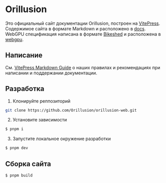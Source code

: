 # Orillusion

Это официальный сайт документации Orillusion, построен на [VitePress](https://vitepress.vuejs.org/).   
Содержимое сайта в формате Markdown и расположено в [docs](https://github.com/Orillusion/orillusion-web/tree/master/docs).   
WebGPU спецификация написана в формате [Bikeshed](https://tabatkins.github.io/bikeshed) и расположена в [webgpu](https://github.com/Orillusion/orillusion-web/tree/master/webgpu).

## Написание

См. [VitePress Markdown Guide](https://vitepress.vuejs.org/guide/markdown.html) о наших правилах и рекомендациях при написании и поддержании документации.

## Разработка

1. Клонируйте реппозиторий

```bash
git clone https://github.com/Orillusion/orillusion-web.git
```

2. Установите зависимости

```bash
$ pnpm i
```

3. Запустите локальное окружение разработки

```bash
$ pnpm dev
```

## Сборка сайта

```bash
$ pnpm build
```
